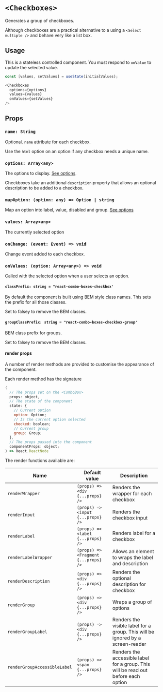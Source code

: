 # `<Checkboxes>`

Generates a group of checkboxes.

Although checkboxes are a practical alternative to a using a `<Select multiple />`
and behave very like a list box.

## Usage

This is a stateless controlled component.  You must respond to `onValue` to update the selected value.

```js
const [values, setValues] = useState(initialValues);

<Checkboxes
  options={options}
  values={values}
  onValues={setValues}
/>
```

## Props

### `name: String`

Optional. `name` attribute for each checkbox.

Use the `html` option on an option if any checkbox needs a unique name.

### `options: Array<any>`

The options to display. [See options][options].  

Checkboxes take an additional `description` property that allows an optional description to be added to a checkbox.

### `mapOption: (option: any) => Option | string`

Map an option into label, value, disabled and group. [See options][options]  

### `values: Array<any>`

The currently selected option

### `onChange: (event: Event) => void`

Change event added to each checkbox.

### `onValues: (option: Array<any>) => void`

Called with the selected option when a user selects an option.

#### `classPrefix: string = "react-combo-boxes-checkbox'`

By default the component is built using BEM style class names.  This sets the prefix for all those classes.

Set to falsey to remove the BEM classes.

#### `groupClassPrefix: string = "react-combo-boxes-checkbox-group'`

BEM class prefix for groups.

Set to falsey to remove the BEM classes.

#### render props

A number of render methods are provided to customise the appearance of the component.

Each render method has the signature

```js
(
  // The props set on the <ComboBox>
  props: object,
  // The state of the component
  state: {
    // Current option
    option: Option;
    // Is the current option selected
    checked: boolean;
    // Current group
    group: Group;
  },
  // The props passed into the component
  componentProps: object;
) => React.ReactNode
```

The render functions available are:

| Name                         | Default value                        | Description                                                                         |
| ----                         | ----                                 | ----                                                                                |
| `renderWrapper`              | `(props) => <div {...props} />`      | Renders the wrapper for each checkbox                                               |
| `renderInput`                | `(props) => <input {...props} />`    | Renders the checkbox input                                                          |
| `renderLabel`                | `(props) => <label {...props} />`    | Renders label for a checkbox                                                        |
| `renderLabelWrapper`         | `(props) => <Fragment {...props} />` | Allows an element to wraps the label and description                                |
| `renderDescription`          | `(props) => <div {...props} />`      | Renders the optional description for checkbox                                       |
| `renderGroup`                | `(props) => <div {...props} />`      | Wraps a group of options                                                            |
| `renderGroupLabel`           | `(props) => <div {...props} />`      | Renders the visible label for a group. This will be ignored by a screen-reader      |
| `renderGroupAccessibleLabel` | `(props) => <span {...props} />`     | Renders the accessible label for a group.  This will be read out before each option |


[options]: options.md
